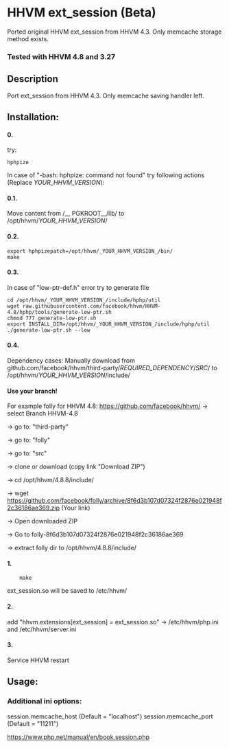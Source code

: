 # HHVM ext_session (Beta)
Ported original HHVM ext_session from HHVM 4.3.
Only memcache storage method exists.

### Tested with HHVM 4.8 and 3.27

## Description
Port ext_session from HHVM 4.3. Only memcache saving handler left.

## Installation:

#### 0.
try:
```shell
hphpize
```

In case of "-bash: hphpize: command not found" try following actions (Replace _YOUR_HHVM_VERSION_):

#### 0.1.
Move content from /__ PGKROOT__/lib/ to /opt/hhvm/_YOUR_HHVM_VERSION_/

#### 0.2.
```shell
export hphpizepatch=/opt/hhvm/_YOUR_HHVM_VERSION_/bin/
make
```

#### 0.3.
In case of "low-ptr-def.h" error try to generate file

```shell
cd /opt/hhvm/_YOUR_HHVM_VERSION_/include/hphp/util
wget raw.githubusercontent.com/facebook/hhvm/HHVM-4.8/hphp/tools/generate-low-ptr.sh
chmod 777 generate-low-ptr.sh
export INSTALL_DIR=/opt/hhvm/_YOUR_HHVM_VERSION_/include/hphp/util
./generate-low-ptr.sh --low
```

#### 0.4.
Dependency cases:
Manually download from github.com/facebook/hhvm/third-party/_REQUIRED_DEPENDENCY_/_SRC_/ 
to 
/opt/hhvm/_YOUR_HHVM_VERSION_/include/

#### Use your branch!

For example folly for HHVM 4.8:
https://github.com/facebook/hhvm/
-> select Branch HHVM-4.8

-> go to: "third-party"

-> go to: "folly"

-> go to: "src"

-> clone or download (copy link "Download ZIP")

-> cd /opt/hhvm/4.8.8/include/

-> wget https://github.com/facebook/folly/archive/8f6d3b107d07324f2876e021948f2c36186ae369.zip (Your link)

-> Open downloaded ZIP

-> Go to folly-8f6d3b107d07324f2876e021948f2c36186ae369

-> extract folly dir to /opt/hhvm/4.8.8/include/

#### 1. 
```shell
	make
```
	
ext_session.so will be saved to /etc/hhvm/

#### 2.
add "hhvm.extensions[ext_session] = ext_session.so" -> /etc/hhvm/php.ini and /etc/hhvm/server.ini

#### 3.
Service HHVM restart


## Usage:

### Additional ini options:

session.memcache_host (Default = "localhost")
session.memcache_port (Default = "11211")

https://www.php.net/manual/en/book.session.php
